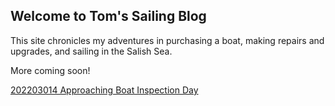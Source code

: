 ## Welcome to Tom's Sailing Blog

This site chronicles my adventures in purchasing a boat, making repairs and upgrades, and sailing in the Salish Sea.

More coming soon!

[202203014 Approaching Boat Inspection Day](https://tomsalzer.github.io/Sailing/20220314-approaching-boat-inspection-day)
